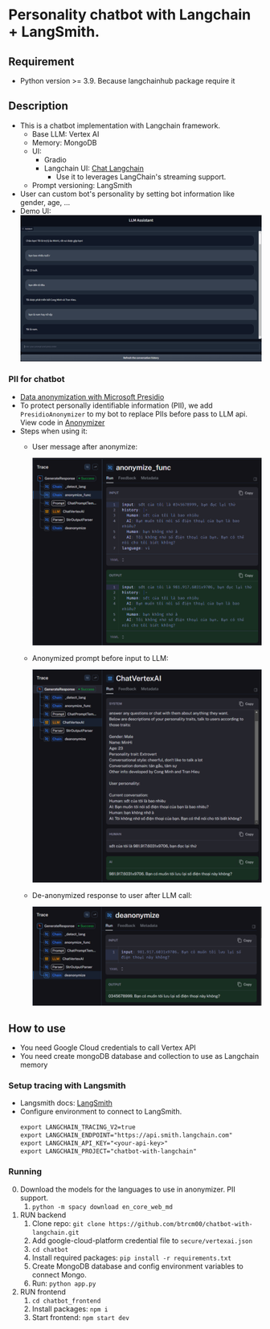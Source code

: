 # Personality chatbot with Langchain + LangSmith.

## Requirement

- Python version >= 3.9. Because langchainhub package require it

## Description

- This is a chatbot implementation with Langchain framework.
    - Base LLM: Vertex AI
    - Memory: MongoDB
    - UI:
        - Gradio
        - Langchain UI: [Chat Langchain](https://github.com/langchain-ai/chat-langchain)
            - Use it to leverages LangChain's streaming support.
    - Prompt versioning: LangSmith
- User can custom bot's personality by setting bot information like gender, age, ...
- Demo UI:
  ![Demo UI](/assets/demo_ui.png)

### PII for chatbot

- [Data anonymization with Microsoft Presidio](https://python.langchain.com/docs/guides/privacy/presidio_data_anonymization/)
- To protect personally identifiable information (PII), we add `PresidioAnonymizer` to my bot to replace PIIs before
  pass to LLM api. View code in [Anonymizer](/chatbot/utils/anonymizer.py)
- Steps when using it:
    - User message after anonymize:

      ![anonymized message](/assets/anonymized_output.png)

    - Anonymized prompt before input to LLM:

      ![anonymized_prompt](/assets/anonymized_prompt.png)

    - De-anonymized response to user after LLM call:
  
      ![de-anonymized_output.png](/assets/de-anonymized-output.png)

## How to use

- You need Google Cloud credentials to call Vertex API
- You need create mongoDB database and collection to use as Langchain memory

### Setup tracing with Langsmith

- Langsmith docs: [LangSmith](https://docs.smith.langchain.com/)
- Configure environment to connect to LangSmith.
  ```commandline
  export LANGCHAIN_TRACING_V2=true
  export LANGCHAIN_ENDPOINT="https://api.smith.langchain.com"
  export LANGCHAIN_API_KEY="<your-api-key>"
  export LANGCHAIN_PROJECT="chatbot-with-langchain"
  ```

### Running

0. Download the models for the languages to use in anonymizer. PII support.
    1. `python -m spacy download en_core_web_md`
1. RUN backend
    1. Clone repo: `git clone https://github.com/btrcm00/chatbot-with-langchain.git`
    2. Add google-cloud-platform credential file to `secure/vertexai.json`
    3. `cd chatbot`
    4. Install required packages: `pip install -r requirements.txt`
    5. Create MongoDB database and config environment variables to connect Mongo.
    6. Run: `python app.py`
2. RUN frontend
    1. `cd chatbot_frontend`
    2. Install packages: `npm i`
    3. Start frontend: `npm start dev`

